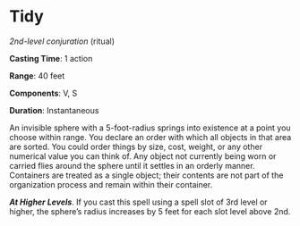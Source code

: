 # Tidy
*2nd-level conjuration* (ritual)

**Casting Time**: 1 action

**Range**: 40 feet

**Components**: V, S

**Duration**: Instantaneous

An invisible sphere with a 5-foot-radius springs into existence at a point you choose within range. You declare an order with which all objects in that area are sorted. You could order things by size, cost, weight, or any other numerical value you can think of. Any object not currently being worn or carried flies around the sphere until it settles in an orderly manner. Containers are treated as a single object; their contents are not part of the organization process and remain within their container.

***At Higher Levels***. If you cast this spell using a spell slot of 3rd level or higher, the sphere’s radius increases by 5 feet for each slot level above 2nd.

